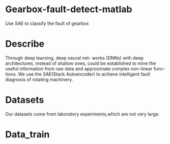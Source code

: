 # Gearbox-fault-detect-matlab
Use SAE to classify the fault of gearbox
# Describe
Through deep learning, deep neural net- works (DNNs) with deep architectures, instead of shallow ones, could be established to mine the useful information from raw data and approximate complex non-linear func- tions. We use the SAE(Stack Autoencoder) to achieve intelligent fault diagnosis of rotating machinery.
# Datasets
Our datasets come from laboratory experiments,which are not very large.
# Data_train
